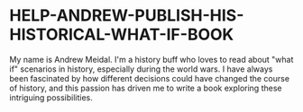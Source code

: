 # HELP-ANDREW-PUBLISH-HIS-HISTORICAL-WHAT-IF-BOOK
My name is Andrew Meidal. I'm a history buff who loves to read about "what if" scenarios in history, especially during the world wars. I have always been fascinated by how different decisions could have changed the course of history, and this passion has driven me to write a book exploring these intriguing possibilities.
